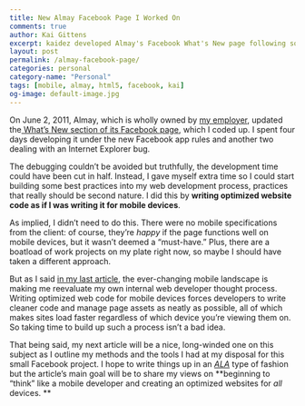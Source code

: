 ```yaml
---
title: New Almay Facebook Page I Worked On
comments: true
author: Kai Gittens
excerpt: kaidez developed Almay's Facebook What's New page following some best practices in terms of mobile web development.
layout: post
permalink: /almay-facebook-page/
categories: personal
category-name: "Personal"
tags: [mobile, almay, html5, facebook, kai]
og-image: default-image.jpg
---
```


On June 2, 2011, Almay, which is wholly owned by [my employer][1], updated the[ What’s New section of its Facebook page][2], which I coded up. I spent four days developing it under the new Facebook app rules and another two dealing with an Internet Explorer bug.

 [1]: http://www.revlon.com/
 [2]: http://www.facebook.com/almay

The debugging couldn’t be avoided but truthfully, the development time could have been cut in half. Instead, I gave myself extra time so I could start building some best practices into my web development process, practices that really should be second nature. I did this by **writing optimized website code as if I was writing it for mobile devices**.

As implied, I didn’t need to do this. There were no mobile specifications from the client: of course, they’re *happy* if the page functions well on mobile devices, but it wasn’t deemed a “must-have.” Plus, there are a boatload of work projects on my plate right now, so maybe I should have taken a different approach.

But as I said [in my last article][3], the ever-changing mobile landscape is making me reevaluate my own internal web developer thought process. Writing optimized web code for mobile devices forces developers to write cleaner code and manage page assets as neatly as possible, all of which makes sites load faster regardless of which device you’re viewing them on. So taking time to build up such a process isn’t a bad idea.

 [3]: http://kaidez.com/mitchum-html5-site/

That being said, my next article will be a nice, long-winded one on this subject as I outline my methods and the tools I had at my disposal for this small Facebook project. I hope to write things up in an [*ALA*][4] type of fashion but the article’s main goal will be to share my views on **beginning to “think” like a mobile developer and creating an optimized websites for *all* devices. **

 [4]: http://www.alistapart.com/